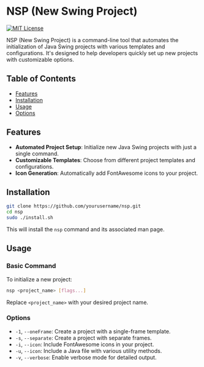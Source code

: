 # NSP (New Swing Project)

[![MIT License](https://img.shields.io/badge/License-MIT-yellow.svg)](https://opensource.org/licenses/MIT)

NSP (New Swing Project) is a command-line tool that automates the initialization of Java Swing projects with various templates and configurations. It's designed to help developers quickly set up new projects with customizable options.

## Table of Contents

- [Features](#features)
- [Installation](#installation)
- [Usage](#usage)
- [Options](#options)

## Features

- **Automated Project Setup**: Initialize new Java Swing projects with just a single command.
- **Customizable Templates**: Choose from different project templates and configurations.
- **Icon Generation**: Automatically add FontAwesome icons to your project.

## Installation

```bash
git clone https://github.com/yourusername/nsp.git
cd nsp
sudo ./install.sh
```

This will install the `nsp` command and its associated man page.

## Usage

### Basic Command

To initialize a new project:

```bash
nsp <project_name> [flags...]
```

Replace `<project_name>` with your desired project name.

### Options

- `-1`, `--oneFrame`: Create a project with a single-frame template.
- `-s`, `--separate`: Create a project with separate frames.
- `-i`, `--icon`: Include FontAwesome icons in your project.
- `-u`, `--icon`: Include a Java file with various utility methods.
- `-v`, `--verbose`: Enable verbose mode for detailed output.
